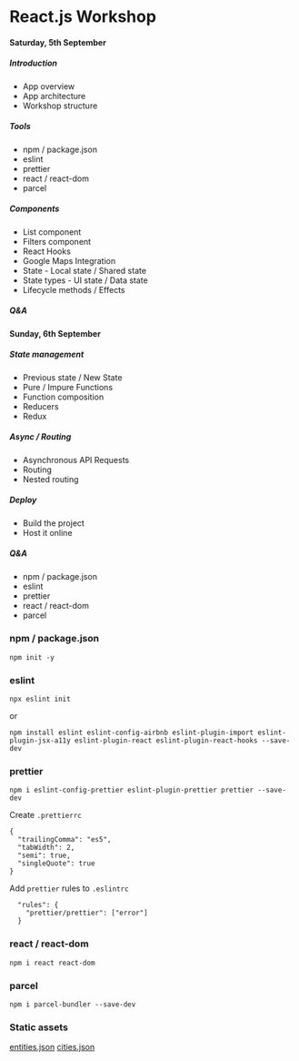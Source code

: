 # React.js Workshop

#### Saturday, 5th September

##### Introduction

- App overview
- App architecture
- Workshop structure

##### Tools

- npm / package.json
- eslint
- prettier
- react / react-dom
- parcel

##### Components

- List component
- Filters component
- React Hooks
- Google Maps Integration
- State - Local state / Shared state
- State types - UI state / Data state
- Lifecycle methods / Effects

##### Q&A

#### Sunday, 6th September

##### State management

- Previous state / New State
- Pure / Impure Functions
- Function composition
- Reducers
- Redux

##### Async / Routing

- Asynchronous API Requests
- Routing
- Nested routing

##### Deploy

- Build the project
- Host it online

##### Q&A

- npm / package.json
- eslint
- prettier
- react / react-dom
- parcel

### npm / package.json

```
npm init -y
```

### eslint

```
npx eslint init
```

or

```
npm install eslint eslint-config-airbnb eslint-plugin-import eslint-plugin-jsx-a11y eslint-plugin-react eslint-plugin-react-hooks --save-dev
```

### prettier

```
npm i eslint-config-prettier eslint-plugin-prettier prettier --save-dev
```

Create `.prettierrc`

```
{
  "trailingComma": "es5",
  "tabWidth": 2,
  "semi": true,
  "singleQuote": true
}
```

Add `prettier` rules to `.eslintrc`

```
  "rules": {
    "prettier/prettier": ["error"]
  }
```

### react / react-dom

```
npm i react react-dom
```

### parcel

```
npm i parcel-bundler --save-dev
```

### Static assets

[entities.json](https://d3d8gwugie9kx8.cloudfront.net/workshop-coop/entities.json)
[cities.json](https://d3d8gwugie9kx8.cloudfront.net/workshop-coop/cities.json)
